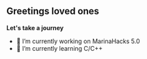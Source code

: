 ## Greetings loved ones

**Let's take a journey**

- 🔭 I’m currently working on MarinaHacks 5.0
- 🌱 I’m currently learning C/C++
